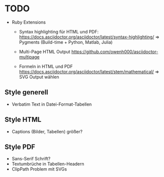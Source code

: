 # TODO

* Ruby Extensions
    * Syntax highlighting für HTML und PDF:
        https://docs.asciidoctor.org/asciidoctor/latest/syntax-highlighting/
        => Pygments (Build-time + Python, Matlab, Julia)
        
    * Multi-Page HTML Output
        https://github.com/owenh000/asciidoctor-multipage

    * Formeln in HTML und PDF
        https://docs.asciidoctor.org/asciidoctor/latest/stem/mathematical/
        => SVG Output wählen

## Style generell

* Verbatim Text in Datei-Format-Tabellen

## Style HTML

* Captions (Bilder, Tabellen) größer?

## Style PDF

* Sans-Serif Schrift?
* Textumbrüche in Tabellen-Headern
* ClipPath Problem mit SVGs 
